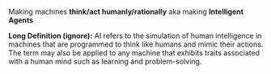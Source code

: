 Making machines **think/act humanly/rationally** aka making **Intelligent Agents**

**Long Definition (ignore):** AI refers to the simulation of human intelligence in machines that are programmed to think like humans and mimic their actions. The term may also be applied to any machine that exhibits traits associated with a human mind such as learning and problem-solving.  
